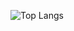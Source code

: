 ![Top Langs](https://github-readme-stats.vercel.app/api/top-langs/?username=dominhnhut01&hide=jupyter%20notebook,css,scss,html&exclude_repo=revolutionuc2023,web102_prework,online-pizze-ordering,recipe_dashboard,portfolio,autodrive_code,render_engine_3D,deeplearning.ai&langs_count=7&theme=tokyonight)
